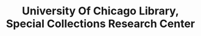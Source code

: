 ---
layout: repo
title: "University Of Chicago Library, Special Collections Research Center"
id: 15410
permalink: repos/15410/
---